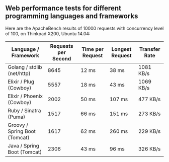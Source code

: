 ## Web performance tests for different programming languages and frameworks

Here are the ApacheBench results of 10000 requests with concurrency level of 100, on Thinkpad X200, Ubuntu 14.04:

Language / Framework          |  Requests per Second  |  Time per Request  |  Longest Request  |  Transfer Rate  |
------------------------------|-----------------------|--------------------|-------------------|-----------------|
Golang / stdlib (net/http)    |  8645                 |  12 ms             |   38 ms           |   1081 KB/s     |
Elixir / Plug (Cowboy)        |  5557                 |  18 ms             |   43 ms           |   1069 KB/s     |
Elixir / Phoenix (Cowboy)     |  2002                 |  50 ms             |  107 ms           |    477 KB/s     |
Ruby / Sinatra (Puma)         |  1517                 |  66 ms             |  151 ms           |    273 KB/s     |
Groovy / Spring Boot (Tomcat) |  1617                 |  62 ms             |  260 ms           |    229 KB/s     |
Java / Spring Boot (Tomcat)   |  2306                 |  43 ms             |   96 ms           |    326 KB/s     |
